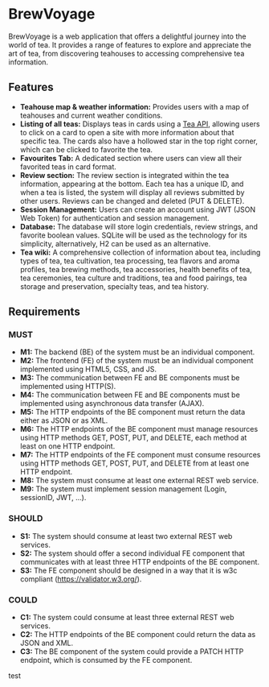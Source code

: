 # BrewVoyage

BrewVoyage is a web application that offers a delightful journey into the world of tea. It provides a range of features to explore and appreciate the art of tea, from discovering teahouses to accessing comprehensive tea information.

## Features

- **Teahouse map & weather information:** Provides users with a map of teahouses and current weather conditions.
- **Listing of all teas:** Displays teas in cards using a [Tea API](https://boonaki.me/tea-api), allowing users to click on a card to open a site with more information about that specific tea. The cards also have a hollowed star in the top right corner, which can be clicked to favorite the tea.
- **Favourites Tab:** A dedicated section where users can view all their favorited teas in card format.
- **Review section:** The review section is integrated within the tea information, appearing at the bottom. Each tea has a unique ID, and when a tea is listed, the system will display all reviews submitted by other users. Reviews can be changed and deleted (PUT & DELETE).
- **Session Management:** Users can create an account using JWT (JSON Web Token) for authentication and session management.
- **Database:** The database will store login credentials, review strings, and favorite boolean values. SQLite will be used as the technology for its simplicity, alternatively, H2 can be used as an alternative.
- **Tea wiki:** A comprehensive collection of information about tea, including types of tea, tea cultivation, tea processing, tea flavors and aroma profiles, tea brewing methods, tea accessories, health benefits of tea, tea ceremonies, tea culture and traditions, tea and food pairings, tea storage and preservation, specialty teas, and tea history.

## Requirements

### MUST

- **M1:** The backend (BE) of the system must be an individual component.
- **M2:** The frontend (FE) of the system must be an individual component implemented using HTML5, CSS, and JS.
- **M3:** The communication between FE and BE components must be implemented using HTTP(S).
- **M4:** The communication between FE and BE components must be implemented using asynchronous data transfer (AJAX).
- **M5:** The HTTP endpoints of the BE component must return the data either as JSON or as XML.
- **M6:** The HTTP endpoints of the BE component must manage resources using HTTP methods GET, POST, PUT, and DELETE, each method at least on one HTTP endpoint.
- **M7:** The HTTP endpoints of the FE component must consume resources using HTTP methods GET, POST, PUT, and DELETE from at least one HTTP endpoint.
- **M8:** The system must consume at least one external REST web service.
- **M9:** The system must implement session management (Login, sessionID, JWT, ...).

### SHOULD

- **S1:** The system should consume at least two external REST web services.
- **S2:** The system should offer a second individual FE component that communicates with at least three HTTP endpoints of the BE component.
- **S3:** The FE component should be designed in a way that it is w3c compliant (<https://validator.w3.org/>).

### COULD

- **C1:** The system could consume at least three external REST web services.
- **C2:** The HTTP endpoints of the BE component could return the data as JSON and XML.
- **C3:** The BE component of the system could provide a PATCH HTTP endpoint, which is consumed by the FE component.


test

